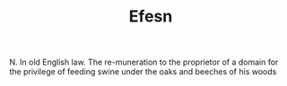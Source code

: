 ---
title: Efesn
letter: E
permalink: "/definitions/bld-efesn.html"
body: N. In old English law. The re-muneration to the proprietor of a domain for the
  privilege of feeding swine under the oaks and beeches of his woods
published_at: '2018-07-07'
source: Black's Law Dictionary 2nd Ed (1910)
layout: post
---